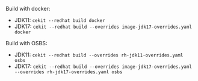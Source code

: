 
Build with docker:

* JDK11: `cekit --redhat build docker`
* JDK17: `cekit --redhat build --overrides image-jdk17-overrides.yaml docker`

Build with OSBS:

* JDK11: `cekit --redhat build --overrides rh-jdk11-overrides.yaml osbs`
* JDK17: `cekit --redhat build --overrides image-jdk17-overrides.yaml --overrides rh-jdk17-overrides.yaml osbs`